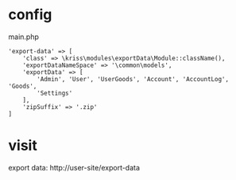 # config 

main.php

    'export-data' => [
        'class' => \kriss\modules\exportData\Module::className(),
        'exportDataNameSpace' => '\common\models',
        'exportData' => [
            'Admin', 'User', 'UserGoods', 'Account', 'AccountLog', 'Goods',
            'Settings'
        ],
        'zipSuffix' => '.zip'
    ]

# visit

export data: http://user-site/export-data